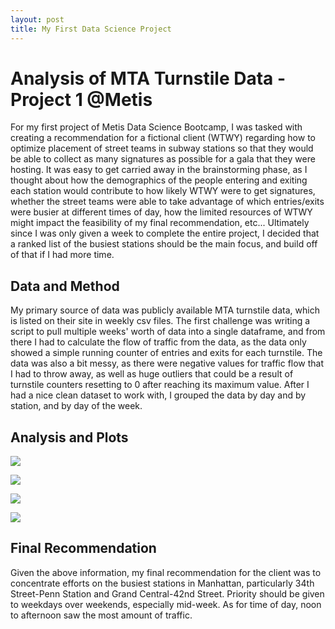 ```yaml
---
layout: post
title: My First Data Science Project
---
```


# Analysis of MTA Turnstile Data - Project 1 @Metis

For my first project of Metis Data Science Bootcamp, I was tasked with creating a recommendation for a fictional client (WTWY) regarding how to optimize placement of street teams in subway stations so that they would be able to collect as many signatures as possible for a gala that they were hosting.  It was easy to get carried away in the brainstorming phase, as I thought about how the demographics of the people entering and exiting each station would contribute to how likely WTWY were to get signatures, whether the street teams were able to take advantage of which entries/exits were busier at different times of day, how the limited resources of WTWY might impact the feasibility of my final recommendation, etc...  Ultimately since I was only given a week to complete the entire project, I decided that a ranked list of the busiest stations should be the main focus, and build off of that if I had more time.



## Data and Method

My primary source of data was publicly available MTA turnstile data, which is listed on their site in weekly csv files.  The first challenge was writing a script to pull multiple weeks' worth of data into a single dataframe, and from there I had to calculate the flow of traffic from the data, as the data only showed a simple running counter of entries and exits for each turnstile.  The data was also a bit messy, as there were negative values for traffic flow that I had to throw away, as well as huge outliers that could be a result of turnstile counters resetting to 0 after reaching its maximum value.  After I had a nice clean dataset to work with, I grouped the data by day and by station, and by day of the week.



## Analysis and Plots

![](/home/rob/Documents/rzhang27.github.io/images/Bar_Busiest_Stations_2.png)





![](/home/rob/Documents/rzhang27.github.io/images/Total_Traffic_Heatmap.png)





![](/home/rob/Documents/rzhang27.github.io/images/Traffic_by_Time.png)





![](/home/rob/Documents/rzhang27.github.io/images/station_map_wide.png)



## Final Recommendation

Given the above information, my final recommendation for the client was to concentrate efforts on the busiest stations in Manhattan, particularly 34th Street-Penn Station and Grand Central-42nd Street.  Priority should be given to weekdays over weekends, especially mid-week.  As for time of day, noon to afternoon saw the most amount of traffic.